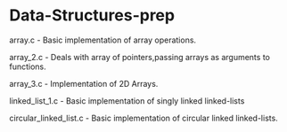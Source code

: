 # Data-Structures-prep

array.c - Basic implementation of array operations.

array_2.c - Deals with array of pointers,passing arrays as arguments to functions.

array_3.c - Implementation of 2D Arrays.

linked_list_1.c - Basic implementation of singly linked linked-lists

circular_linked_list.c - Basic implementation of circular linked linked-lists.

